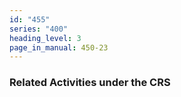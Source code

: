 ```yaml
---
id: "455"
series: "400"
heading_level: 3
page_in_manual: 450-23
---
```


### Related Activities under the CRS